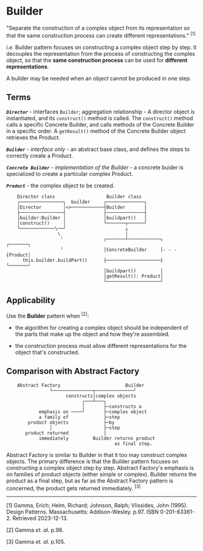 # Builder

"Separate the construction of a complex object from its representation so that the same construction process can create different representations." <sup>[1]</sup>

*i.e.* Builder pattern focuses on constructing a complex object step by step. It decouples the representation from the process of constructing the complex object, so that the **same construction process** can be used for **different representations**.

A builder may be needed when an object cannot be produced in one step. 

## Terms

***`Director`*** - interfaces `Builder`; aggregation relationship - A director object is instantiated, and its `construct()` method is called. The `construct()` method calls a specific Concrete Builder, and calls methods of the Concrete Builder in a specific order. A `getResult()` method of the Concrete Builder object retrieves the Product. 

***`Builder`*** - *interface only* - an abstract base class, and defines the steps to correctly create a Product.

***`Concrete Builder`*** - *implementation of the Builder* - a concrete buider is specialized to create a particular complex Product.

***`Product`*** - the complex object to be created.

```
    Director class                   Builder class
    ┌────────────────┐  builder     ┌──────────────┐ 
    │Director        │<>────────────┤Builder       │
    ├────────────────┤              ├──────────────┤ 
    │builder:Builder │              │buildpart()   │ 
    │construct()     │              └───────┬──────┘ 
    └─────────────\──┘                      △      
                   \                        │
                    ╵               ┌───────┴────────────┐      ┌───────┐
                    ╵               │ConcreteBuilder     │- - - ┤Product│
      this.builder.buildPart()      ├────────────────────┤      └───────┘
                                    │buildpart()         │
                                    │getResult(): Product│
                                    └────────────────────┘
```
## Applicability 

Use the **Builder** pattern when <sup>[2]</sup>:

* the algorithm for creating a complex object should be independent of the parts that make up the object and how they're assembled.

* the construction process must allow different representations for the object that's constructed.

## Comparison with Abstract Factory
```
    Abstract Factory                        Builder
                └───────────────┬──────────────┘
                      constructs│complex objects
                            ┌───┴───┐
                            │       ├─constructs a 
            emphasis on ────┘       ├─complex object
            a family of             ├─step 
        product objects             ├─by
                │                   ├─step
       product returned             │
            immediately         Builder returns product
                                        as final step.
``` 

Abstract Factory is similar to Builder in that it too may construct complex objects. The primary difference is that the Builder pattern focuses on constructing a complex object step by step. Abstract Factory's emphasis is on families of product objects (either simple or complex). Builder returns the product as a final step, but as far as the Abstract Factory pattern is concerned, the product gets returned immediately. <sup>[3]</sup>

<hr>

[1] Gamma, Erich; Helm, Richard; Johnson, Ralph; Vlissides, John (1995). Design Patterns. Massachusetts: Addison-Wesley. p.97. ISBN 0-201-63361-2. Retrieved 2023-12-13.

[2] Gamma *et. al.* p.98.

[3] Gamma *et. al.* p.105.